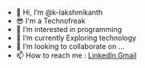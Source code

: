- 👋 Hi, I’m @k-lakshmikanth
- 😎 I'm a Technofreak
- 👀 I’m interested in programming
- 🌱 I’m currently Exploring technology
- 💞️ I’m looking to collaborate on ...
- 📫 How to reach me : <a href="https://www.linkedin.com/in/lakshmikanth-kasapuram-952068226/">LinkedIn</a>,<a href="mailto:k.lakshmikanth002@gmail.com">Gmail</a>

<!---
k-lakshmikanth/k-lakshmikanth is a ✨ special ✨ repository because its `README.md` (this file) appears on your GitHub profile.
You can click the Preview link to take a look at your changes.
--->
